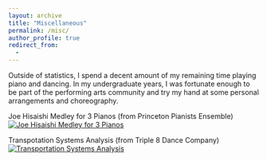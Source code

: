 ```yaml
---
layout: archive
title: "Miscellaneous"
permalink: /misc/
author_profile: true
redirect_from:
  - 
---
```


Outside of statistics, I spend a decent amount of my remaining time playing piano and dancing. In my undergraduate years, I was fortunate enough to be part of the performing arts community and try my hand at some personal arrangements and choreography. 

Joe Hisaishi Medley for 3 Pianos (from Princeton Pianists Ensemble)
[![Joe Hisaishi Medley for 3 Pianos](https://img.youtube.com/vi/YKh-O1dbM2M/0.jpg)](https://www.youtube.com/watch?v=YKh-O1dbM2M)

Transpotation Systems Analysis (from Triple 8 Dance Company)
[![Transportation Systems Analysis](https://img.youtube.com/vi/qWJ3JbuS1js/0.jpg)](https://www.youtube.com/watch?v=qWJ3JbuS1js)
